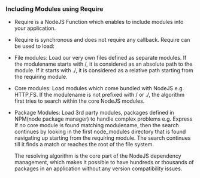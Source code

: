 ### Including Modules using Require

- Require is a NodeJS Function which enables to include modules into your application.
- Require is synchronous and does not require any callback.
Require can be used to load:
- File modules: Load our very own files defined as separate modules.
  If the modulename starts with /, it is considered as an absolute path to the module. If it starts with ./, it is considered as a relative path starting from the requiring module.

- Core modules: Load modules which come bundled with NodeJS e.g. HTTP,FS.
  If the modulename is not prefixed with / or ./, the algorithm first tries to search within the core NodeJS modules.

- Package Modules: Load 3rd party modules, packages defined in NPM(node package manager) to handle complex problems e.g. Express
  If no core module is found matching modulename, then the search continues by looking in the first node_modules directory that is found navigating up starting from the requiring module. The search continues till it finds a match or reaches the root of the file system.

  The resolving algorithm is the core part of the NodeJS dependency management, which makes it possible to have hundreds or thousands of packages in an application without any version compatibility issues.
